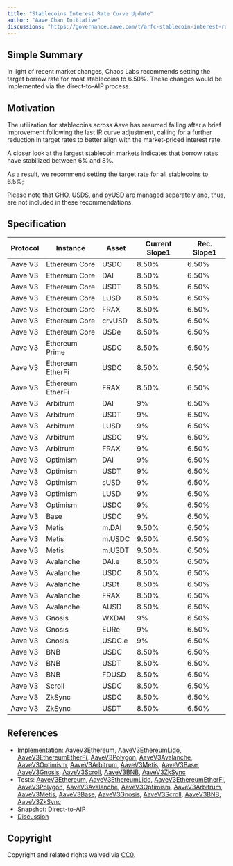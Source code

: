 ```yaml
---
title: "Stablecoins Interest Rate Curve Update"
author: "Aave Chan Initiative"
discussions: "https://governance.aave.com/t/arfc-stablecoin-interest-rate-curve-update-03-04-2025/21269"
---
```


## Simple Summary

In light of recent market changes, Chaos Labs recommends setting the target borrow rate for most stablecoins to 6.50%. These changes would be implemented via the direct-to-AIP process.

## Motivation

The utilization for stablecoins across Aave has resumed falling after a brief improvement following the last IR curve adjustment, calling for a further reduction in target rates to better align with the market-priced interest rate.

A closer look at the largest stablecoin markets indicates that borrow rates have stabilized between 6% and 8%.

As a result, we recommend setting the target rate for all stablecoins to 6.5%;

Please note that GHO, USDS, and pyUSD are managed separately and, thus, are not included in these recommendations.

## Specification

| Protocol | Instance         | Asset  | **Current Slope1** | **Rec. Slope1** |
| -------- | ---------------- | ------ | ------------------ | --------------- |
| Aave V3  | Ethereum Core    | USDC   | 8.50%              | 6.50%           |
| Aave V3  | Ethereum Core    | DAI    | 8.50%              | 6.50%           |
| Aave V3  | Ethereum Core    | USDT   | 8.50%              | 6.50%           |
| Aave V3  | Ethereum Core    | LUSD   | 8.50%              | 6.50%           |
| Aave V3  | Ethereum Core    | FRAX   | 8.50%              | 6.50%           |
| Aave V3  | Ethereum Core    | crvUSD | 8.50%              | 6.50%           |
| Aave V3  | Ethereum Core    | USDe   | 8.50%              | 6.50%           |
| Aave V3  | Ethereum Prime   | USDC   | 8.50%              | 6.50%           |
| Aave V3  | Ethereum EtherFi | USDC   | 8.50%              | 6.50%           |
| Aave V3  | Ethereum EtherFi | FRAX   | 8.50%              | 6.50%           |
| Aave V3  | Arbitrum         | DAI    | 9%                 | 6.50%           |
| Aave V3  | Arbitrum         | USDT   | 9%                 | 6.50%           |
| Aave V3  | Arbitrum         | LUSD   | 9%                 | 6.50%           |
| Aave V3  | Arbitrum         | USDC   | 9%                 | 6.50%           |
| Aave V3  | Arbitrum         | FRAX   | 9%                 | 6.50%           |
| Aave V3  | Optimism         | DAI    | 9%                 | 6.50%           |
| Aave V3  | Optimism         | USDT   | 9%                 | 6.50%           |
| Aave V3  | Optimism         | sUSD   | 9%                 | 6.50%           |
| Aave V3  | Optimism         | LUSD   | 9%                 | 6.50%           |
| Aave V3  | Optimism         | USDC   | 9%                 | 6.50%           |
| Aave V3  | Base             | USDC   | 9%                 | 6.50%           |
| Aave V3  | Metis            | m.DAI  | 9.50%              | 6.50%           |
| Aave V3  | Metis            | m.USDC | 9.50%              | 6.50%           |
| Aave V3  | Metis            | m.USDT | 9.50%              | 6.50%           |
| Aave V3  | Avalanche        | DAI.e  | 8.50%              | 6.50%           |
| Aave V3  | Avalanche        | USDC   | 8.50%              | 6.50%           |
| Aave V3  | Avalanche        | USDt   | 8.50%              | 6.50%           |
| Aave V3  | Avalanche        | FRAX   | 8.50%              | 6.50%           |
| Aave V3  | Avalanche        | AUSD   | 8.50%              | 6.50%           |
| Aave V3  | Gnosis           | WXDAI  | 9%                 | 6.50%           |
| Aave V3  | Gnosis           | EURe   | 9%                 | 6.50%           |
| Aave V3  | Gnosis           | USDC.e | 9%                 | 6.50%           |
| Aave V3  | BNB              | USDC   | 8.50%              | 6.50%           |
| Aave V3  | BNB              | USDT   | 8.50%              | 6.50%           |
| Aave V3  | BNB              | FDUSD  | 8.50%              | 6.50%           |
| Aave V3  | Scroll           | USDC   | 8.50%              | 6.50%           |
| Aave V3  | ZkSync           | USDC   | 8.50%              | 6.50%           |
| Aave V3  | ZkSync           | USDT   | 8.50%              | 6.50%           |

## References

- Implementation: [AaveV3Ethereum](https://github.com/bgd-labs/aave-proposals-v3/blob/main/src/20250312_Multi_StablecoinsInterestRateCurveUpdate/AaveV3Ethereum_StablecoinsInterestRateCurveUpdate_20250312.sol), [AaveV3EthereumLido](https://github.com/bgd-labs/aave-proposals-v3/blob/main/src/20250312_Multi_StablecoinsInterestRateCurveUpdate/AaveV3EthereumLido_StablecoinsInterestRateCurveUpdate_20250312.sol), [AaveV3EthereumEtherFi](https://github.com/bgd-labs/aave-proposals-v3/blob/main/src/20250312_Multi_StablecoinsInterestRateCurveUpdate/AaveV3EthereumEtherFi_StablecoinsInterestRateCurveUpdate_20250312.sol), [AaveV3Polygon](https://github.com/bgd-labs/aave-proposals-v3/blob/main/src/20250312_Multi_StablecoinsInterestRateCurveUpdate/AaveV3Polygon_StablecoinsInterestRateCurveUpdate_20250312.sol), [AaveV3Avalanche](https://github.com/bgd-labs/aave-proposals-v3/blob/main/src/20250312_Multi_StablecoinsInterestRateCurveUpdate/AaveV3Avalanche_StablecoinsInterestRateCurveUpdate_20250312.sol), [AaveV3Optimism](https://github.com/bgd-labs/aave-proposals-v3/blob/main/src/20250312_Multi_StablecoinsInterestRateCurveUpdate/AaveV3Optimism_StablecoinsInterestRateCurveUpdate_20250312.sol), [AaveV3Arbitrum](https://github.com/bgd-labs/aave-proposals-v3/blob/main/src/20250312_Multi_StablecoinsInterestRateCurveUpdate/AaveV3Arbitrum_StablecoinsInterestRateCurveUpdate_20250312.sol), [AaveV3Metis](https://github.com/bgd-labs/aave-proposals-v3/blob/main/src/20250312_Multi_StablecoinsInterestRateCurveUpdate/AaveV3Metis_StablecoinsInterestRateCurveUpdate_20250312.sol), [AaveV3Base](https://github.com/bgd-labs/aave-proposals-v3/blob/main/src/20250312_Multi_StablecoinsInterestRateCurveUpdate/AaveV3Base_StablecoinsInterestRateCurveUpdate_20250312.sol), [AaveV3Gnosis](https://github.com/bgd-labs/aave-proposals-v3/blob/main/src/20250312_Multi_StablecoinsInterestRateCurveUpdate/AaveV3Gnosis_StablecoinsInterestRateCurveUpdate_20250312.sol), [AaveV3Scroll](https://github.com/bgd-labs/aave-proposals-v3/blob/main/src/20250312_Multi_StablecoinsInterestRateCurveUpdate/AaveV3Scroll_StablecoinsInterestRateCurveUpdate_20250312.sol), [AaveV3BNB](https://github.com/bgd-labs/aave-proposals-v3/blob/main/src/20250312_Multi_StablecoinsInterestRateCurveUpdate/AaveV3BNB_StablecoinsInterestRateCurveUpdate_20250312.sol), [AaveV3ZkSync](https://github.com/bgd-labs/aave-proposals-v3/blob/main/zksync/src/20250312_Multi_StablecoinsInterestRateCurveUpdate/AaveV3ZkSync_StablecoinsInterestRateCurveUpdate_20250312.sol)
- Tests: [AaveV3Ethereum](https://github.com/bgd-labs/aave-proposals-v3/blob/main/src/20250312_Multi_StablecoinsInterestRateCurveUpdate/AaveV3Ethereum_StablecoinsInterestRateCurveUpdate_20250312.t.sol), [AaveV3EthereumLido](https://github.com/bgd-labs/aave-proposals-v3/blob/main/src/20250312_Multi_StablecoinsInterestRateCurveUpdate/AaveV3EthereumLido_StablecoinsInterestRateCurveUpdate_20250312.t.sol), [AaveV3EthereumEtherFi](https://github.com/bgd-labs/aave-proposals-v3/blob/main/src/20250312_Multi_StablecoinsInterestRateCurveUpdate/AaveV3EthereumEtherFi_StablecoinsInterestRateCurveUpdate_20250312.t.sol), [AaveV3Polygon](https://github.com/bgd-labs/aave-proposals-v3/blob/main/src/20250312_Multi_StablecoinsInterestRateCurveUpdate/AaveV3Polygon_StablecoinsInterestRateCurveUpdate_20250312.t.sol), [AaveV3Avalanche](https://github.com/bgd-labs/aave-proposals-v3/blob/main/src/20250312_Multi_StablecoinsInterestRateCurveUpdate/AaveV3Avalanche_StablecoinsInterestRateCurveUpdate_20250312.t.sol), [AaveV3Optimism](https://github.com/bgd-labs/aave-proposals-v3/blob/main/src/20250312_Multi_StablecoinsInterestRateCurveUpdate/AaveV3Optimism_StablecoinsInterestRateCurveUpdate_20250312.t.sol), [AaveV3Arbitrum](https://github.com/bgd-labs/aave-proposals-v3/blob/main/src/20250312_Multi_StablecoinsInterestRateCurveUpdate/AaveV3Arbitrum_StablecoinsInterestRateCurveUpdate_20250312.t.sol), [AaveV3Metis](https://github.com/bgd-labs/aave-proposals-v3/blob/main/src/20250312_Multi_StablecoinsInterestRateCurveUpdate/AaveV3Metis_StablecoinsInterestRateCurveUpdate_20250312.t.sol), [AaveV3Base](https://github.com/bgd-labs/aave-proposals-v3/blob/main/src/20250312_Multi_StablecoinsInterestRateCurveUpdate/AaveV3Base_StablecoinsInterestRateCurveUpdate_20250312.t.sol), [AaveV3Gnosis](https://github.com/bgd-labs/aave-proposals-v3/blob/main/src/20250312_Multi_StablecoinsInterestRateCurveUpdate/AaveV3Gnosis_StablecoinsInterestRateCurveUpdate_20250312.t.sol), [AaveV3Scroll](https://github.com/bgd-labs/aave-proposals-v3/blob/main/src/20250312_Multi_StablecoinsInterestRateCurveUpdate/AaveV3Scroll_StablecoinsInterestRateCurveUpdate_20250312.t.sol), [AaveV3BNB](https://github.com/bgd-labs/aave-proposals-v3/blob/main/src/20250312_Multi_StablecoinsInterestRateCurveUpdate/AaveV3BNB_StablecoinsInterestRateCurveUpdate_20250312.t.sol), [AaveV3ZkSync](https://github.com/bgd-labs/aave-proposals-v3/blob/main/zksync/src/20250312_Multi_StablecoinsInterestRateCurveUpdate/AaveV3ZkSync_StablecoinsInterestRateCurveUpdate_20250312.t.sol)
- Snapshot: Direct-to-AIP
- [Discussion](https://governance.aave.com/t/arfc-stablecoin-interest-rate-curve-update-03-04-2025/21269)

## Copyright

Copyright and related rights waived via [CC0](https://creativecommons.org/publicdomain/zero/1.0/).
